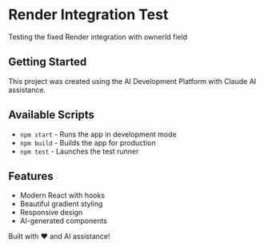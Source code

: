 # Render Integration Test

Testing the fixed Render integration with ownerId field

## Getting Started

This project was created using the AI Development Platform with Claude AI assistance.

## Available Scripts

- `npm start` - Runs the app in development mode
- `npm build` - Builds the app for production
- `npm test` - Launches the test runner

## Features

- Modern React with hooks
- Beautiful gradient styling
- Responsive design
- AI-generated components

Built with ❤️ and AI assistance!
